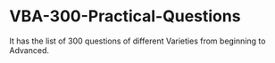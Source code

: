 # VBA-300-Practical-Questions
It has the list of 300 questions of different Varieties from beginning to Advanced.

